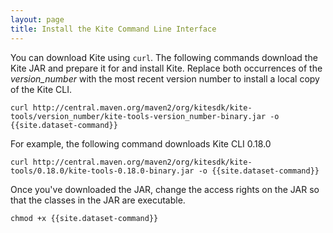 ```yaml
---
layout: page
title: Install the Kite Command Line Interface
---
```


You can download Kite using `curl`. The following commands download the Kite JAR and prepare it for and install Kite. Replace both occurrences of the _version_number_ with the most recent version number to install a local copy of the Kite CLI.

```
curl http://central.maven.org/maven2/org/kitesdk/kite-tools/version_number/kite-tools-version_number-binary.jar -o {{site.dataset-command}}
```

For example, the following command downloads Kite CLI 0.18.0

```
curl http://central.maven.org/maven2/org/kitesdk/kite-tools/0.18.0/kite-tools-0.18.0-binary.jar -o {{site.dataset-command}}
```

Once you've downloaded the JAR, change the access rights on the JAR so that the classes in the JAR are executable.

```
chmod +x {{site.dataset-command}}
```